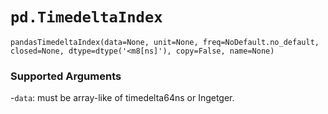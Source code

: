 # `pd.TimedeltaIndex`

`pandasTimedeltaIndex(data=None, unit=None, freq=NoDefault.no_default, closed=None, dtype=dtype('<m8[ns]'), copy=False, name=None)`

### Supported Arguments

-`data`: must be array-like of timedelta64ns or Ingetger.

